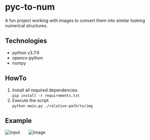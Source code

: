 # pyc-to-num
A fun project working with images to convert them into similar looking numerical structures.

## Technologies
- python v3.7.9
- opencv-python
- numpy

## HowTo
1. Install all required dependencies. <br>
  `pip install -r requirements.txt `<br>
2. Execute the script. <br>
  `python main.py ./relative-path/to/img`<br>

## Example
![input](https://user-images.githubusercontent.com/47807051/171663548-415c4f5e-3397-4309-9995-07dc292aed2c.png)
&nbsp;&nbsp;&nbsp;&nbsp;&nbsp;
![image](https://user-images.githubusercontent.com/47807051/172017113-6da177e8-78e0-4ae8-b765-5665c9dbe009.png)
